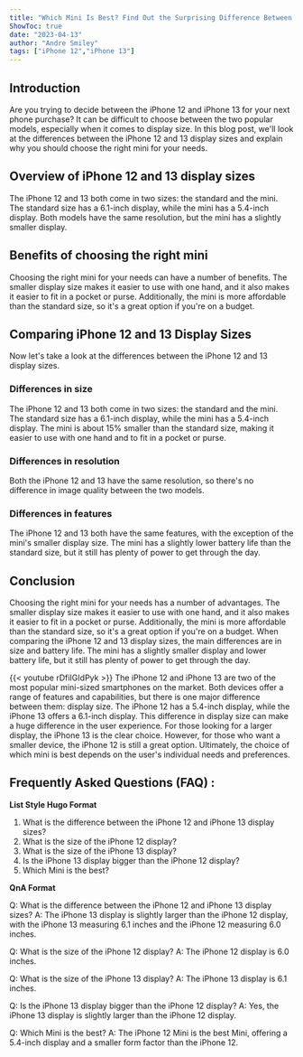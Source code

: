 ```yaml
---
title: "Which Mini Is Best? Find Out the Surprising Difference Between iPhone 12 and iPhone 13 Display Sizes!"
ShowToc: true 
date: "2023-04-13"
author: "Andre Smiley" 
tags: ["iPhone 12","iPhone 13"]
---
```

## Introduction
Are you trying to decide between the iPhone 12 and iPhone 13 for your next phone purchase? It can be difficult to choose between the two popular models, especially when it comes to display size. In this blog post, we'll look at the differences between the iPhone 12 and 13 display sizes and explain why you should choose the right mini for your needs.

## Overview of iPhone 12 and 13 display sizes
The iPhone 12 and 13 both come in two sizes: the standard and the mini. The standard size has a 6.1-inch display, while the mini has a 5.4-inch display. Both models have the same resolution, but the mini has a slightly smaller display.

## Benefits of choosing the right mini
Choosing the right mini for your needs can have a number of benefits. The smaller display size makes it easier to use with one hand, and it also makes it easier to fit in a pocket or purse. Additionally, the mini is more affordable than the standard size, so it's a great option if you're on a budget.

## Comparing iPhone 12 and 13 Display Sizes
Now let's take a look at the differences between the iPhone 12 and 13 display sizes.

### Differences in size
The iPhone 12 and 13 both come in two sizes: the standard and the mini. The standard size has a 6.1-inch display, while the mini has a 5.4-inch display. The mini is about 15% smaller than the standard size, making it easier to use with one hand and to fit in a pocket or purse.

### Differences in resolution
Both the iPhone 12 and 13 have the same resolution, so there's no difference in image quality between the two models.

### Differences in features
The iPhone 12 and 13 both have the same features, with the exception of the mini's smaller display size. The mini has a slightly lower battery life than the standard size, but it still has plenty of power to get through the day.

## Conclusion
Choosing the right mini for your needs has a number of advantages. The smaller display size makes it easier to use with one hand, and it also makes it easier to fit in a pocket or purse. Additionally, the mini is more affordable than the standard size, so it's a great option if you're on a budget. When comparing the iPhone 12 and 13 display sizes, the main differences are in size and battery life. The mini has a slightly smaller display and lower battery life, but it still has plenty of power to get through the day.

{{< youtube rDfiIGIdPyk >}} 
The iPhone 12 and iPhone 13 are two of the most popular mini-sized smartphones on the market. Both devices offer a range of features and capabilities, but there is one major difference between them: display size. The iPhone 12 has a 5.4-inch display, while the iPhone 13 offers a 6.1-inch display. This difference in display size can make a huge difference in the user experience. For those looking for a larger display, the iPhone 13 is the clear choice. However, for those who want a smaller device, the iPhone 12 is still a great option. Ultimately, the choice of which mini is best depends on the user's individual needs and preferences.

## Frequently Asked Questions (FAQ) :
**List Style Hugo Format**

1. What is the difference between the iPhone 12 and iPhone 13 display sizes? 
2. What is the size of the iPhone 12 display?
3. What is the size of the iPhone 13 display?
4. Is the iPhone 13 display bigger than the iPhone 12 display?
5. Which Mini is the best?

**QnA Format**

Q: What is the difference between the iPhone 12 and iPhone 13 display sizes?
A: The iPhone 13 display is slightly larger than the iPhone 12 display, with the iPhone 13 measuring 6.1 inches and the iPhone 12 measuring 6.0 inches.

Q: What is the size of the iPhone 12 display?
A: The iPhone 12 display is 6.0 inches.

Q: What is the size of the iPhone 13 display?
A: The iPhone 13 display is 6.1 inches.

Q: Is the iPhone 13 display bigger than the iPhone 12 display?
A: Yes, the iPhone 13 display is slightly larger than the iPhone 12 display.

Q: Which Mini is the best?
A: The iPhone 12 Mini is the best Mini, offering a 5.4-inch display and a smaller form factor than the iPhone 12.


